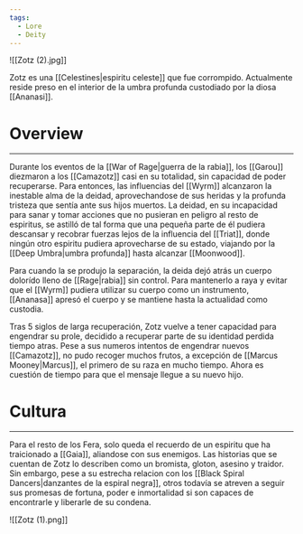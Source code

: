 ```yaml
---
tags:
  - Lore
  - Deity
---
```

![[Zotz (2).jpg]]

Zotz es una [[Celestines|espiritu celeste]] que fue corrompido. Actualmente reside preso en el interior de la umbra profunda custodiado por la diosa [[Ananasi]]. 
# Overview
---
Durante los eventos de la [[War of Rage|guerra de la rabia]], los [[Garou]] diezmaron a los [[Camazotz]] casi en su totalidad, sin capacidad de poder recuperarse. Para entonces, las influencias del [[Wyrm]] alcanzaron la inestable alma de la deidad, aprovechandose de sus heridas y la profunda tristeza que sentía ante sus hijos muertos. La deidad, en su incapacidad para sanar y tomar acciones que no pusieran en peligro al resto de espiritus, se astilló de tal forma que una pequeña parte de él pudiera descansar y recobrar fuerzas lejos de la influencia del [[Triat]], donde ningún otro espiritu pudiera aprovecharse de su estado, viajando por la [[Deep Umbra|umbra profunda]] hasta alcanzar [[Moonwood]].

Para cuando la se produjo la separación, la deida dejó atrás un cuerpo dolorído lleno de [[Rage|rabia]] sin control. Para mantenerlo a raya y evitar que el [[Wyrm]] pudiera utilizar su cuerpo como un instrumento, [[Ananasa]] apresó el cuerpo y se mantiene hasta la actualidad como custodia.

Tras 5 siglos de larga recuperación, Zotz vuelve a tener capacidad para engendrar su prole, decidido a recuperar parte de su identidad perdida tiempo atras.  Pese a sus numeros intentos de engendrar nuevos [[Camazotz]], no pudo recoger muchos frutos, a excepción de [[Marcus Mooney|Marcus]], el primero de su raza en mucho tiempo. Ahora es cuestión de tiempo para que el mensaje llegue a su nuevo hijo.
# Cultura
---
Para el resto de los Fera, solo queda el recuerdo de un espiritu que ha traicionado a [[Gaia]], aliandose con sus enemigos. Las historias que se cuentan de Zotz lo describen como un bromista, gloton, asesino y traidor. Sin embargo, pese a su estrecha relacion con los [[Black Spiral Dancers|danzantes de la espiral negra]], otros todavía se atreven a seguir sus promesas de fortuna, poder e inmortalidad si son capaces de encontrarle y liberarle de su condena.

![[Zotz (1).png]]